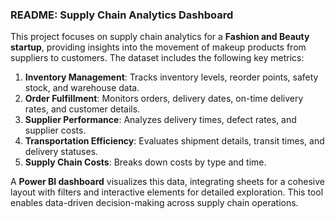 ### README: Supply Chain Analytics Dashboard  

This project focuses on supply chain analytics for a **Fashion and Beauty startup**, providing insights into the movement of makeup products from suppliers to customers. The dataset includes the following key metrics:  

1. **Inventory Management**: Tracks inventory levels, reorder points, safety stock, and warehouse data.  
2. **Order Fulfillment**: Monitors orders, delivery dates, on-time delivery rates, and customer details.  
3. **Supplier Performance**: Analyzes delivery times, defect rates, and supplier costs.  
4. **Transportation Efficiency**: Evaluates shipment details, transit times, and delivery statuses.  
5. **Supply Chain Costs**: Breaks down costs by type and time.  

A **Power BI dashboard** visualizes this data, integrating sheets for a cohesive layout with filters and interactive elements for detailed exploration. This tool enables data-driven decision-making across supply chain operations.
